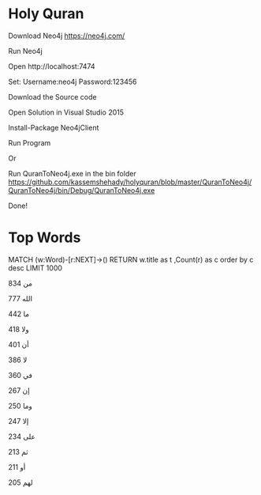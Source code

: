 # Holy Quran 

Download Neo4j
https://neo4j.com/

Run Neo4j 

Open http://localhost:7474

Set:
Username:neo4j
Password:123456

Download the Source code

Open Solution in Visual Studio 2015

Install-Package Neo4jClient

Run Program

Or 

Run  QuranToNeo4j.exe in the bin folder 
https://github.com/kassemshehady/holyquran/blob/master/QuranToNeo4j/QuranToNeo4j/bin/Debug/QuranToNeo4j.exe


Done!


# Top Words 

MATCH (w:Word)-[r:NEXT]->() RETURN w.title as t ,Count(r) as c order by c desc LIMIT 1000

من	834

الله	777

ما	442

ولا	418

أن	401

لا	386

في	360

إن	267

وما	250

إلا	247

على	234

ثم	213

أو	211

لهم	205

